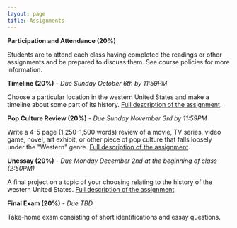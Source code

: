 ```yaml
---
layout: page
title: Assignments
---
```


**Participation and Attendance (20%)**

Students are to attend each class having completed the readings or other assignments and be prepared to discuss them. See course policies for more information.

**Timeline (20%)** - *Due Sunday October 6th by 11:59PM*

Choose a particular location in the western United States and make a timeline about some part of its history. [Full description of the assignment]({{site.baseurl}}/timeline).

**Pop Culture Review (20%)** - *Due Sunday November 3rd by 11:59PM*

Write a 4-5 page (1,250-1,500 words) review of a movie, TV series, video game, novel, art exhibit, or other piece of pop culture that falls loosely under the "Western" genre. [Full description of the assignment]({{site.baseurl}}/pop-culture-review).

**Unessay (20%)** - *Due Monday December 2nd at the beginning of class (2:50PM)*

A final project on a topic of your choosing relating to the history of the western United States. [Full description of the assignment]({{site.baseurl}}/unessay).

**Final Exam (20%)** - *Due TBD*

Take-home exam consisting of short identifications and essay questions.